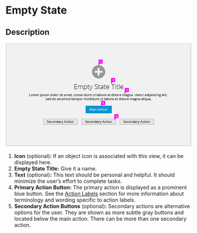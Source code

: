 # Empty State

## Description

![Empty State with Callouts](img/empty-state.png)

1. **Icon** (optional)**:** If an object icon is associated with this view, it can be displayed here.
1. **Empty State Title:** Give it a name.
1. **Text** (optional)**:** This text should be personal and helpful. It should minimize the user’s effort to complete tasks.
1. **Primary Action Button:** The primary action is displayed as a prominent blue button. See the [Action Labels](http://www.patternfly.org/styles/terminology-and-wording/#action-labels) section for more information about terminology and wording specific to action labels.
1. **Secondary Action Buttons** (optional)**:** Secondary actions are alternative options for the user. They are shown as more subtle gray buttons and located below the main action. There can be more than one secondary action.
